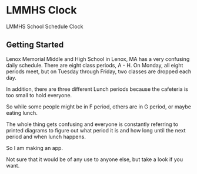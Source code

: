 # LMMHS Clock

LMMHS School Schedule Clock

## Getting Started

Lenox Memorial Middle and High School in Lenox, MA has a very confusing daily schedule.
There are eight class periods, A - H. On Monday, all eight periods meet, but on Tuesday through
Friday, two classes are dropped each day.

In addition, there are three different Lunch periods because the cafeteria is too small to hold
everyone.

So while some people might be in F period, others are in G period, or maybe eating lunch.

The whole thing gets confusing and everyone is constantly referring to printed diagrams to figure
out what period it is and how long until the next period and when lunch happens.

So I am making an app.

Not sure that it would be of any use to anyone else, but take a look if you want.